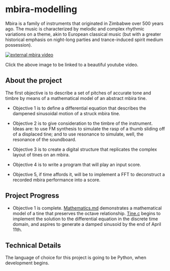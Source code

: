 # mbira-modelling
Mbira is a family of instruments that originated in Zimbabwe over 500 years ago.
The music is characterized by melodic and complex rhythmic variations on a theme, akin to European classical music (but with a greater historical emphasis on night-long parties and trance-induced spirit medium possession).

[![external mbira video](https://img.youtube.com/vi/tKbfUEhjuH4/0.jpg)](https://www.youtube.com/watch?v=tKbfUEhjuH4)

Click the above image to be linked to a beautiful youtube video.


## About the project
The first objective is to describe a set of pitches of accurate tone and timbre by means of a mathematical model of an abstract mbira tine.

- Objective 1 is to define a differential equation that describes the dampened sinusoidal motion of a struck mbira tine.

- Objective 2 is to give consideration to the timbre of the instrument. Ideas are: to use FM synthesis to simulate the rasp of a thumb sliding off of a displaced tine; and to use resonance to simulate, well, the resonance of the soundboard.

- Objective 3 is to create a digital structure that replicates the complex layout of tines on an mbira.

- Objective 4 is to write a program that will play an input score.

- Objective 5, if time affords it, will be to implement a FFT to deconstruct a recorded mbira performance into a score.


## Project Progress

- Objective 1 is complete. [Mathematics.md](mathematics.md) demonstrates a mathematical model of a tine that preserves the octave relationship. [Tine.c](tine.c) begins to implement the solution to the differential equation in the discrete time domain, and aspires to generate a damped sinusoid by the end of April 11th.

## Technical Details
The language of choice for this project is going to be Python, when development begins.
